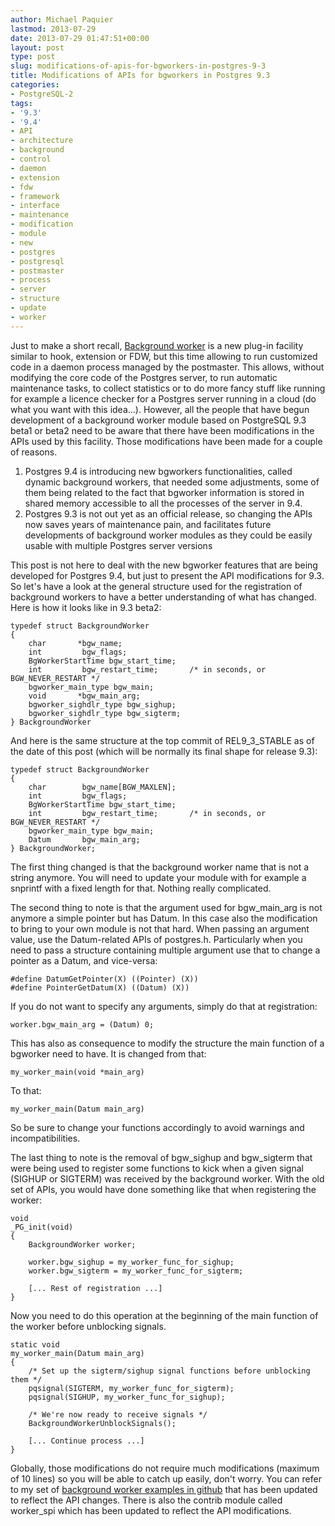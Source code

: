 ```yaml
---
author: Michael Paquier
lastmod: 2013-07-29
date: 2013-07-29 01:47:51+00:00
layout: post
type: post
slug: modifications-of-apis-for-bgworkers-in-postgres-9-3
title: Modifications of APIs for bgworkers in Postgres 9.3
categories:
- PostgreSQL-2
tags:
- '9.3'
- '9.4'
- API
- architecture
- background
- control
- daemon
- extension
- fdw
- framework
- interface
- maintenance
- modification
- module
- new
- postgres
- postgresql
- postmaster
- process
- server
- structure
- update
- worker
---
```


Just to make a short recall, [Background worker](http://www.postgresql.org/docs/9.3/static/bgworker.html) is a new plug-in facility similar to hook, extension or FDW, but this time allowing to run customized code in a daemon process managed by the postmaster. This allows, without modifying the core code of the Postgres server, to run automatic maintenance tasks, to collect statistics or to do more fancy stuff like running for example a licence checker for a Postgres server running in a cloud (do what you want with this idea...). However, all the people that have begun development of a background worker module based on PostgreSQL 9.3 beta1 or beta2 need to be aware that there have been modifications in the APIs used by this facility. Those modifications have been made for a couple of reasons.

  1. Postgres 9.4 is introducing new bgworkers functionalities, called dynamic background workers, that needed some adjustments, some of them being related to the fact that bgworker information is stored in shared memory accessible to all the processes of the server in 9.4.
  2. Postgres 9.3 is not out yet as an official release, so changing the APIs now saves years of maintenance pain, and facilitates future developments of background worker modules as they could be easily usable with multiple Postgres server versions

This post is not here to deal with the new bgworker features that are being developed for Postgres 9.4, but just to present the API modifications for 9.3. So let's have a look at the general structure used for the registration of background workers to have a better understanding of what has changed. Here is how it looks like in 9.3 beta2:

    typedef struct BackgroundWorker
    {
        char       *bgw_name;
        int         bgw_flags;
        BgWorkerStartTime bgw_start_time;
        int         bgw_restart_time;       /* in seconds, or BGW_NEVER_RESTART */
        bgworker_main_type bgw_main;
        void       *bgw_main_arg;
        bgworker_sighdlr_type bgw_sighup;
        bgworker_sighdlr_type bgw_sigterm;
    } BackgroundWorker

And here is the same structure at the top commit of REL9_3_STABLE as of the date of this post (which will be normally its final shape for release 9.3):

    typedef struct BackgroundWorker
    {
        char        bgw_name[BGW_MAXLEN];
        int         bgw_flags;
        BgWorkerStartTime bgw_start_time;
        int         bgw_restart_time;       /* in seconds, or BGW_NEVER_RESTART */
        bgworker_main_type bgw_main;
        Datum       bgw_main_arg;
    } BackgroundWorker;

The first thing changed is that the background worker name that is not a string anymore. You will need to update your module with for example a snprintf with a fixed length for that. Nothing really complicated.

The second thing to note is that the argument used for bgw\_main\_arg is not anymore a simple pointer but has Datum. In this case also the modification to bring to your own module is not that hard. When passing an argument value, use the Datum-related APIs of postgres.h. Particularly when you need to pass a structure containing multiple argument use that to change a pointer as a Datum, and vice-versa:

    #define DatumGetPointer(X) ((Pointer) (X))
    #define PointerGetDatum(X) ((Datum) (X))

If you do not want to specify any arguments, simply do that at registration:

    worker.bgw_main_arg = (Datum) 0;

This has also as consequence to modify the structure the main function of a bgworker need to have. It is changed from that:

    my_worker_main(void *main_arg)

To that:

    my_worker_main(Datum main_arg)

So be sure to change your functions accordingly to avoid warnings and incompatibilities.

The last thing to note is the removal of bgw\_sighup and bgw\_sigterm that were being used to register some functions to kick when a given signal (SIGHUP or SIGTERM) was received by the background worker. With the old set of APIs, you would have done something like that when registering the worker:

    void
    _PG_init(void)
    {
        BackgroundWorker worker;
        
        worker.bgw_sighup = my_worker_func_for_sighup;
        worker.bgw_sigterm = my_worker_func_for_sigterm;
    
        [... Rest of registration ...]
    }

Now you need to do this operation at the beginning of the main function of the worker before unblocking signals.

    static void
    my_worker_main(Datum main_arg)
    {
        /* Set up the sigterm/sighup signal functions before unblocking them */
        pqsignal(SIGTERM, my_worker_func_for_sigterm);
        pqsignal(SIGHUP, my_worker_func_for_sighup);
    
        /* We're now ready to receive signals */
        BackgroundWorkerUnblockSignals();
    
        [... Continue process ...]
    }

Globally, those modifications do not require much modifications (maximum of 10 lines) so you will be able to catch up easily, don't worry. You can refer to my set of [background worker examples in github](https://github.com/michaelpq/pg_plugins) that has been updated to reflect the API changes. There is also the contrib module called worker\_spi which has been updated to reflect the API modifications.
